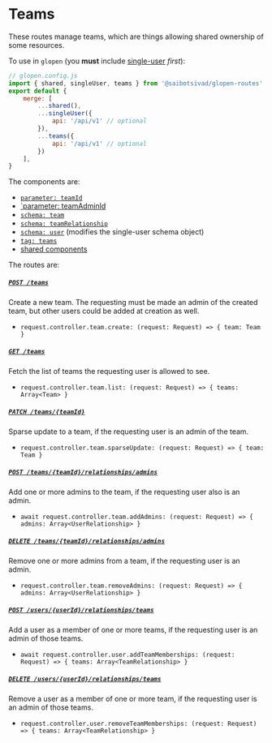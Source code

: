 # Teams

These routes manage teams, which are things allowing shared ownership of some resources.

To use in `glopen` (you **must** include [single-user](../single-user/README.md) *first*):

```js
// glopen.config.js
import { shared, singleUser, teams } from '@saibotsivad/glopen-routes'
export default {
	merge: [
		...shared(),
		...singleUser({
			api: '/api/v1' // optional
		}),
		...teams({
			api: '/api/v1' // optional
		})
	],
}
```

The components are:

- [`parameter: teamId`](./openapi/components/parameters/teamId.@.js)
- [`parameter: teamAdminId](./openapi/components/parameters/teamAdminId.@.js)
- [`schema: team`](./openapi/components/schemas/team.@.js)
- [`schema: teamRelationship`](./openapi/components/schemas/teamRelationship.@.js)
- [`schema: user`](./openapi/components/schemas/user.@.js) (modifies the single-user schema object)
- [`tag: teams`](./openapi/tags.@.js)
- [shared components](../_shared/README.md)

The routes are:

##### [`POST /teams`](./routes/paths/teams/post.@.js)

Create a new team. The requesting must be made an admin of the created team, but other users could be added at creation as well.

- `request.controller.team.create: (request: Request) => { team: Team }`

##### [`GET /teams`](./routes/paths/teams/get.@.js)

Fetch the list of teams the requesting user is allowed to see.

- `request.controller.team.list: (request: Request) => { teams: Array<Team> }`

##### [`PATCH /teams/{teamId}`](./routes/paths/teams/{teamId}/patch.@.js)

Sparse update to a team, if the requesting user is an admin of the team.

- `request.controller.team.sparseUpdate: (request: Request) => { team: Team }`

##### [`POST /teams/{teamId}/relationships/admins`](./routes/paths/teams/{teamId}/relationships/admins/post.@.js)

Add one or more admins to the team, if the requesting user also is an admin.

- `await request.controller.team.addAdmins: (request: Request) => { admins: Array<UserRelationship> }`

##### [`DELETE /teams/{teamId}/relationships/admins`](./routes/paths/teams/{teamId}/relationships/admins/delete.@.js)

Remove one or more admins from a team, if the requesting user is an admin.

- `request.controller.team.removeAdmins: (request: Request) => { admins: Array<UserRelationship> }`

##### [`POST /users/{userId}/relationships/teams`](./routes/paths/users/{userId}/relationships/teams/post.@.js)

Add a user as a member of one or more teams, if the requesting user is an admin of those teams.

- `await request.controller.user.addTeamMemberships: (request: Request) => { teams: Array<TeamRelationship> }`

##### [`DELETE /users/{userId}/relationships/teams`](./routes/paths/users/{userId}/relationships/teams/delete.@.js)

Remove a user as a member of one or more team, if the requesting user is an admin of those teams.

- `request.controller.user.removeTeamMemberships: (request: Request) => { teams: Array<TeamRelationship> }`
